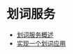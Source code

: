 # 划词服务<!--selectionInput-->

- [划词服务概述](selection-services-intro.md)
- [实现一个划词应用](selection-services-application-guide.md)

